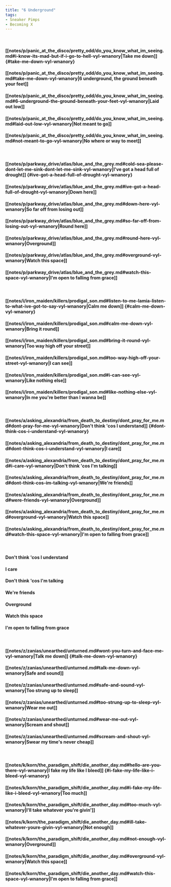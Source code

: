 ```yaml
---
title: "6 Underground"
tags:
- Sneaker Pimps
- Becoming X
---
```

&nbsp;
#### [[notes/p/panic_at_the_disco/pretty_odd/do_you_know_what_im_seeing.md#i-know-its-mad-but-if-i-go-to-hell-vyl-wnanory|Take me down]] {#take-me-down-vyl-wnanory}
#### [[notes/p/panic_at_the_disco/pretty_odd/do_you_know_what_im_seeing.md#take-me-down-vyl-wnanory|6 underground, the ground beneath your feet]]
#### [[notes/p/panic_at_the_disco/pretty_odd/do_you_know_what_im_seeing.md#6-underground-the-ground-beneath-your-feet-vyl-wnanory|Laid out low]]
#### [[notes/p/panic_at_the_disco/pretty_odd/do_you_know_what_im_seeing.md#laid-out-low-vyl-wnanory|Not meant to go]]
#### [[notes/p/panic_at_the_disco/pretty_odd/do_you_know_what_im_seeing.md#not-meant-to-go-vyl-wnanory|No where or way to meet]]
&nbsp;
#### [[notes/p/parkway_drive/atlas/blue_and_the_grey.md#cold-sea-please-dont-let-me-sink-dont-let-me-sink-vyl-wnanory|I've got a head full of drought]] {#ive-got-a-head-full-of-drought-vyl-wnanory}
#### [[notes/p/parkway_drive/atlas/blue_and_the_grey.md#ive-got-a-head-full-of-drought-vyl-wnanory|Down here]]
#### [[notes/p/parkway_drive/atlas/blue_and_the_grey.md#down-here-vyl-wnanory|So far off from losing out]]
#### [[notes/p/parkway_drive/atlas/blue_and_the_grey.md#so-far-off-from-losing-out-vyl-wnanory|Round here]]
#### [[notes/p/parkway_drive/atlas/blue_and_the_grey.md#round-here-vyl-wnanory|Overground]]
#### [[notes/p/parkway_drive/atlas/blue_and_the_grey.md#overground-vyl-wnanory|Watch this space]]
#### [[notes/p/parkway_drive/atlas/blue_and_the_grey.md#watch-this-space-vyl-wnanory|I'm open to falling from grace]]
&nbsp;
#### [[notes/i/iron_maiden/killers/prodigal_son.md#listen-to-me-lamia-listen-to-what-ive-got-to-say-vyl-wnanory|Calm me down]] {#calm-me-down-vyl-wnanory}
#### [[notes/i/iron_maiden/killers/prodigal_son.md#calm-me-down-vyl-wnanory|Bring it round]]
#### [[notes/i/iron_maiden/killers/prodigal_son.md#bring-it-round-vyl-wnanory|Too way high off your street]]
#### [[notes/i/iron_maiden/killers/prodigal_son.md#too-way-high-off-your-street-vyl-wnanory|I can see]]
#### [[notes/i/iron_maiden/killers/prodigal_son.md#i-can-see-vyl-wnanory|Like nothing else]]
#### [[notes/i/iron_maiden/killers/prodigal_son.md#like-nothing-else-vyl-wnanory|In me you're better than I wanna be]]
&nbsp;
#### [[notes/a/asking_alexandria/from_death_to_destiny/dont_pray_for_me.md#dont-pray-for-me-vyl-wnanory|Don't think 'cos I understand]] {#dont-think-cos-i-understand-vyl-wnanory}
#### [[notes/a/asking_alexandria/from_death_to_destiny/dont_pray_for_me.md#dont-think-cos-i-understand-vyl-wnanory|I care]]
#### [[notes/a/asking_alexandria/from_death_to_destiny/dont_pray_for_me.md#i-care-vyl-wnanory|Don't think 'cos I'm talking]]
#### [[notes/a/asking_alexandria/from_death_to_destiny/dont_pray_for_me.md#dont-think-cos-im-talking-vyl-wnanory|We're friends]]
#### [[notes/a/asking_alexandria/from_death_to_destiny/dont_pray_for_me.md#were-friends-vyl-wnanory|Overground]]
#### [[notes/a/asking_alexandria/from_death_to_destiny/dont_pray_for_me.md#overground-vyl-wnanory|Watch this space]]
#### [[notes/a/asking_alexandria/from_death_to_destiny/dont_pray_for_me.md#watch-this-space-vyl-wnanory|I'm open to falling from grace]]
&nbsp;
#### Don't think 'cos I understand
#### I care
#### Don't think 'cos I'm talking
#### We're friends
#### Overground
#### Watch this space
#### I'm open to falling from grace
&nbsp;
#### [[notes/z/zanias/unearthed/unturned.md#wont-you-turn-and-face-me-vyl-wnanory|Talk me down]] {#talk-me-down-vyl-wnanory}
#### [[notes/z/zanias/unearthed/unturned.md#talk-me-down-vyl-wnanory|Safe and sound]]
#### [[notes/z/zanias/unearthed/unturned.md#safe-and-sound-vyl-wnanory|Too strung up to sleep]]
#### [[notes/z/zanias/unearthed/unturned.md#too-strung-up-to-sleep-vyl-wnanory|Wear me out]]
#### [[notes/z/zanias/unearthed/unturned.md#wear-me-out-vyl-wnanory|Scream and shout]]
#### [[notes/z/zanias/unearthed/unturned.md#scream-and-shout-vyl-wnanory|Swear my time's never cheap]]
&nbsp;
#### [[notes/k/korn/the_paradigm_shift/die_another_day.md#hello-are-you-there-vyl-wnanory|I fake my life like I bleed]] {#i-fake-my-life-like-i-bleed-vyl-wnanory}
#### [[notes/k/korn/the_paradigm_shift/die_another_day.md#i-fake-my-life-like-i-bleed-vyl-wnanory|Too much]]
#### [[notes/k/korn/the_paradigm_shift/die_another_day.md#too-much-vyl-wnanory|I'll take whatever you're givin']]
#### [[notes/k/korn/the_paradigm_shift/die_another_day.md#ill-take-whatever-youre-givin-vyl-wnanory|Not enough]]
#### [[notes/k/korn/the_paradigm_shift/die_another_day.md#not-enough-vyl-wnanory|Overground]]
#### [[notes/k/korn/the_paradigm_shift/die_another_day.md#overground-vyl-wnanory|Watch this space]]
#### [[notes/k/korn/the_paradigm_shift/die_another_day.md#watch-this-space-vyl-wnanory|I'm open to falling from grace]]
